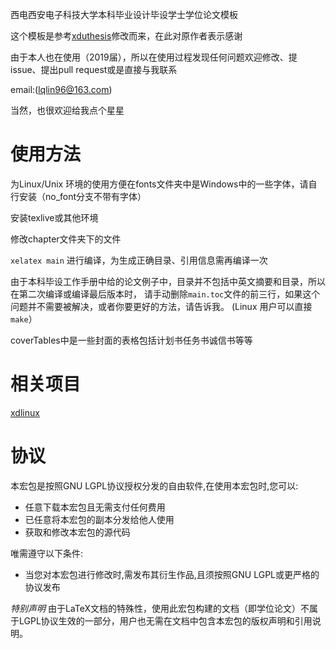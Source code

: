  西电西安电子科技大学本科毕业设计毕设学士学位论文模板

 这个模板是参考[xduthesis](https://github.com/fredqi/xduthesis)修改而来，在此对原作者表示感谢

 由于本人也在使用（2019届），所以在使用过程发现任何问题欢迎修改、提issue、提出pull request或是直接与我联系

email:(lqlin96@163.com)

当然，也很欢迎给我点个星星

# 使用方法
为Linux/Unix 环境的使用方便在fonts文件夹中是Windows中的一些字体，请自行安装（no_font分支不带有字体）

安装texlive或其他环境

修改chapter文件夹下的文件

`xelatex main` 进行编译，为生成正确目录、引用信息需再编译一次

由于本科毕设工作手册中给的论文例子中，目录并不包括中英文摘要和目录，所以在第二次编译或编译最后版本时，
请手动删除`main.toc`文件的前三行，如果这个问题并不需要被解决，或者你要更好的方法，请告诉我。
(Linux 用户可以直接`make`）

coverTables中是一些封面的表格包括计划书任务书诚信书等等

# 相关项目

[xdlinux](https://github.com/xdlinux/xdba-thesis)

# 协议
本宏包是按照GNU LGPL协议授权分发的自由软件,在使用本宏包时,您可以:

- 任意下载本宏包且无需支付任何费用
- 已任意将本宏包的副本分发给他人使用
- 获取和修改本宏包的源代码

唯需遵守以下条件:

- 当您对本宏包进行修改时,需发布其衍生作品,且须按照GNU LGPL或更严格的协议发布

*特别声明*
由于LaTeX文档的特殊性，使用此宏包构建的文档（即学位论文）不属于LGPL协议生效的一部分，用户也无需在文档中包含本宏包的版权声明和引用说明。
